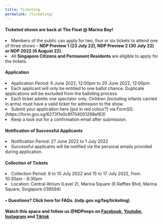 ```yaml
---
title: Ticketing
permalink: /ticketing/
---
```

#### Ticketed shows are back at The Float @ Marina Bay!
<li>Members of the public can apply for two, four or six tickets to attend one of three shows – <b>NDP Preview 1 (23 July 22), NDP Preview 2 (30 July 22) or NDP 2022 (9 August 22).</b></li>
<li>All <b>Singapore Citizens and Permanent Residents</b> are eligible to apply for the tickets.</li>


#### Application
<li>Application Period: 6 June 2022, 12:00pm to 20 June 2022, 12:00pm</li>
<li>Each applicant will only be entitled to one ballot chance. Duplicate applications will be excluded from the balloting process.</li>
<li>Each ticket admits one spectator only. Children (including infants carried in arms) must have a valid ticket for admission to the show.</li>
<li>Submit your application here [put in red colour?] via FormSG. (https://form.gov.sg/6273f1e0c8f704001298ef63) </li>
<li>Keep a look out for a confirmation email after submission.</li>


#### Notification of Successful Applicants
<li>Notification Period: 27 June 2022 to 1 July 2022</li> 
<li>Successful applicants will be notified via the personal emails provided during application. </li>


#### Collection of Tickets 
<li>Collection Period: 8 to 10 July 2022 and 15 to 17 July 2022, from 10:30am - 8:30pm</li> 
<li>Location: Central Atrium (Level 2), Marina Square (6 Raffles Blvd, Marina Square, Singapore 039594)</li>


#### •	Questions? Click here for FAQs. (ndp.gov.sg/faq/ticketing)  


**Watch this space and follow us @NDPeeps on [Facebook](https://www.facebook.com/NDPeeps), [Youtube](https://www.youtube.com/user/NDPeeps), [Instagram](https://www.instagram.com/ndpeeps/?hl=en) and [Tiktok](https://www.tiktok.com/@ndpeeps?lang=en)**